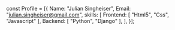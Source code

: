 const Profile = [{
  Name: "Julian Singheiser",
  Email: "julian.singheiser@gmail.com",
  skills: [
     Frontend: [
     "Html5", 
     "Css", 
     "Javascript"
     ],
     Backend: [
     "Python", 
     "Django"
     ],
  ],
}];

